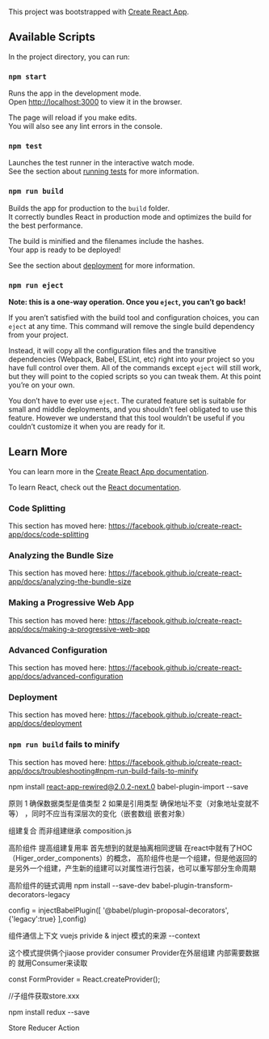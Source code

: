 This project was bootstrapped with [Create React App](https://github.com/facebook/create-react-app).

## Available Scripts

In the project directory, you can run:

### `npm start`

Runs the app in the development mode.<br>
Open [http://localhost:3000](http://localhost:3000) to view it in the browser.

The page will reload if you make edits.<br>
You will also see any lint errors in the console.

### `npm test`

Launches the test runner in the interactive watch mode.<br>
See the section about [running tests](https://facebook.github.io/create-react-app/docs/running-tests) for more information.

### `npm run build`

Builds the app for production to the `build` folder.<br>
It correctly bundles React in production mode and optimizes the build for the best performance.

The build is minified and the filenames include the hashes.<br>
Your app is ready to be deployed!

See the section about [deployment](https://facebook.github.io/create-react-app/docs/deployment) for more information.

### `npm run eject`

**Note: this is a one-way operation. Once you `eject`, you can’t go back!**

If you aren’t satisfied with the build tool and configuration choices, you can `eject` at any time. This command will remove the single build dependency from your project.

Instead, it will copy all the configuration files and the transitive dependencies (Webpack, Babel, ESLint, etc) right into your project so you have full control over them. All of the commands except `eject` will still work, but they will point to the copied scripts so you can tweak them. At this point you’re on your own.

You don’t have to ever use `eject`. The curated feature set is suitable for small and middle deployments, and you shouldn’t feel obligated to use this feature. However we understand that this tool wouldn’t be useful if you couldn’t customize it when you are ready for it.

## Learn More

You can learn more in the [Create React App documentation](https://facebook.github.io/create-react-app/docs/getting-started).

To learn React, check out the [React documentation](https://reactjs.org/).

### Code Splitting

This section has moved here: https://facebook.github.io/create-react-app/docs/code-splitting

### Analyzing the Bundle Size

This section has moved here: https://facebook.github.io/create-react-app/docs/analyzing-the-bundle-size

### Making a Progressive Web App

This section has moved here: https://facebook.github.io/create-react-app/docs/making-a-progressive-web-app

### Advanced Configuration

This section has moved here: https://facebook.github.io/create-react-app/docs/advanced-configuration

### Deployment

This section has moved here: https://facebook.github.io/create-react-app/docs/deployment

### `npm run build` fails to minify

This section has moved here: https://facebook.github.io/create-react-app/docs/troubleshooting#npm-run-build-fails-to-minify

npm install react-app-rewired@2.0.2-next.0 babel-plugin-import --save

原则
1 确保数据类型是值类型
2 如果是引用类型 确保地址不变（对象地址变就不等） ，同时不应当有深层次的变化（嵌套数组 嵌套对象）

组建复合 而非组建继承
composition.js

高阶组件 
 提高组建复用率 首先想到的就是抽离相同逻辑 在react中就有了HOC （Higer_order_components）的概念，
 高阶组件也是一个组建，但是他返回的是另外一个组建，产生新的组建可以对属性进行包装，也可以重写部分生命周期
 <!-- 也是一个函数 接收一个组建 返回一个组建-->

 高阶组件的链式调用 
 npm install --save-dev babel-plugin-transform-decorators-legacy
<!-- //添加装饰器的能力 -->
 config = injectBabelPlugin([
     '@babel/plugin-proposal-decorators',{'legacy':true}
 ],config)


组件通信上下文
vuejs privide & inject 模式的来源 --context

这个模式提供俩个jiaose  provider consumer 
Provider在外层组建 内部需要数据的 就用Consumer来读取

 const FormProvider = React.createProvider();

 <FormProvider value={store}>
    <Comp >  //子组件获取store.xxx
 </FormProvider>


 npm install redux --save

 Store 
 Reducer
 Action